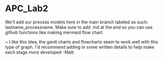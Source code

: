 # APC_Lab2
We'll add our process models here in the main branch labeled as such: lastname_processname.
Make sure to add .md at the end so you can use github functions like making mermaid flow chart.


~ I like this idea, the gantt charts and flowcharts seem to work well with this type of graph. I'd recommend adding in some written details to help make each stage more developed
-Matt
